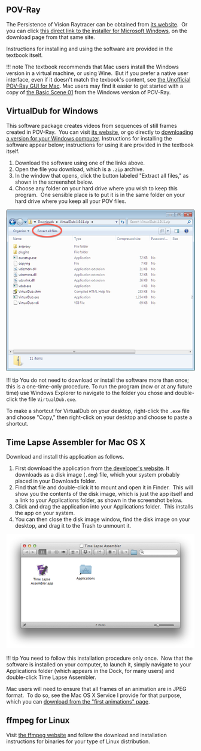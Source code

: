 
## POV-Ray

The Persistence of Vision Raytracer can be obtained from [its website](http://www.povray.org/).  Or you can click [this direct link to the installer for Microsoft Windows](http://www.povray.org/redirect/www.povray.org/ftp/pub/povray/Official/povwin-3.7-agpl3-setup.exe), on the download page from that same site.

Instructions for installing and using the software are provided in the textbook itself.

!!! note
    The textbook recommends that Mac users install the Windows version in a
    virtual machine, or using Wine.  But if you prefer a native user
    interface, even if it doesn't match the texbook's content, see [the
    Unofficial POV-Ray GUI for
    Mac](http://megapov.inetart.net/povrayunofficial_mac/finalpov.html).
    Mac users may find it easier to get started with a copy of [the Basic
    Scene 01](files/basic-scene-01.pov) from the Windows version of POV-Ray.

## VirtualDub for Windows

This software package creates videos from sequences of still frames created
in POV-Ray.  You can visit [its website](http://virtualdub.org/), or go
directly to [downloading a version for your Windows
computer](https://sourceforge.net/projects/virtualdub/files/virtualdub-win/1.9.11.32842/VirtualDub-1.9.11.zip/download).
Instructions for installing the software appear below; instructions for
using it are provided in the textbook itself.

  1. Download the software using one of the links above.
  2. Open the file you download, which is a `.zip` archive.
  3. In the window that opens, click the button labeled "Extract all
     files," as shown in the screenshot below.
  4. Choose any folder on your hard drive where you wish to keep this
     program.  One sensible place is to put it is in the same folder on
     your hard drive where you keep all your POV files.

![Extract all files in VirtualDub](images/virtualdub-extract.png)

!!! tip
    You do not need to download or install the software more than once;
    this is a one-time-only procedure. To run the program (now or at any
    future time) use Windows Explorer to navigate to the folder you chose
    and double-click the file `VirtualDub.exe`.

To make a shortcut for VirtualDub on your desktop, right-click the `.exe`
file and choose "Copy," then right-click on your desktop and choose to paste
a shortcut.

## Time Lapse Assembler for Mac OS X

Download and install this application as follows.

  1. First download the application from [the developer's
     website](http://www.dayofthenewdan.com/projects/time-lapse-assembler-1/).
     It downloads as a disk image (`.dmg`) file, which your system probably
     placed in your Downloads folder.
  2. Find that file and double-click it to mount and open it in Finder.
     This will show you the contents of the disk image, which is just the
     app itself and a link to your Applications folder, as shown in the
     screenshot below.
  3. Click and drag the application into your Applications folder.  This
     installs the app on your system.
  4. You can then close the disk image window, find the disk image on your
     desktop, and drag it to the Trash to unmount it.

![Contents of Time Lapse Assembler disk image](images/time-lapse-assembler-installation.png)

!!! tip
    You need to follow this installation procedure only once.  Now that the
    software is installed on your computer, to launch it, simply navigate to
    your Applications folder (which appears in the Dock, for many users) and
    double-click Time Lapse Assembler.

Mac users will need to ensure that all frames of an animation are in JPEG
format.  To do so, see the Mac OS X Service I provide for that purpose,
which you can [download from the "first animations"
page](pov-break-e-resources.md).

## ffmpeg for Linux

Visit [the ffmpeg website](http://www.ffmpeg.org/) and follow the download
and installation instructions for binaries for your type of Linux
distribution.
